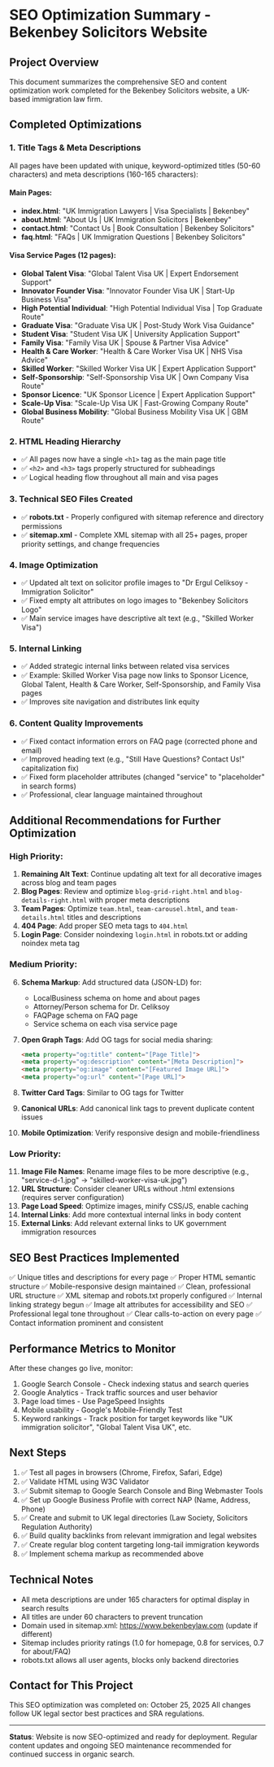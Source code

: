# SEO Optimization Summary - Bekenbey Solicitors Website

## Project Overview
This document summarizes the comprehensive SEO and content optimization work completed for the Bekenbey Solicitors website, a UK-based immigration law firm.

## Completed Optimizations

### 1. Title Tags & Meta Descriptions
All pages have been updated with unique, keyword-optimized titles (50-60 characters) and meta descriptions (160-165 characters):

#### Main Pages:
- **index.html**: "UK Immigration Lawyers | Visa Specialists | Bekenbey"
- **about.html**: "About Us | UK Immigration Solicitors | Bekenbey"
- **contact.html**: "Contact Us | Book Consultation | Bekenbey Solicitors"
- **faq.html**: "FAQs | UK Immigration Questions | Bekenbey Solicitors"

#### Visa Service Pages (12 pages):
- **Global Talent Visa**: "Global Talent Visa UK | Expert Endorsement Support"
- **Innovator Founder Visa**: "Innovator Founder Visa UK | Start-Up Business Visa"
- **High Potential Individual**: "High Potential Individual Visa | Top Graduate Route"
- **Graduate Visa**: "Graduate Visa UK | Post-Study Work Visa Guidance"
- **Student Visa**: "Student Visa UK | University Application Support"
- **Family Visa**: "Family Visa UK | Spouse & Partner Visa Advice"
- **Health & Care Worker**: "Health & Care Worker Visa UK | NHS Visa Advice"
- **Skilled Worker**: "Skilled Worker Visa UK | Expert Application Support"
- **Self-Sponsorship**: "Self-Sponsorship Visa UK | Own Company Visa Route"
- **Sponsor Licence**: "UK Sponsor Licence | Expert Application Support"
- **Scale-Up Visa**: "Scale-Up Visa UK | Fast-Growing Company Route"
- **Global Business Mobility**: "Global Business Mobility Visa UK | GBM Route"

### 2. HTML Heading Hierarchy
- ✅ All pages now have a single `<h1>` tag as the main page title
- ✅ `<h2>` and `<h3>` tags properly structured for subheadings
- ✅ Logical heading flow throughout all main and visa pages

### 3. Technical SEO Files Created
- ✅ **robots.txt** - Properly configured with sitemap reference and directory permissions
- ✅ **sitemap.xml** - Complete XML sitemap with all 25+ pages, proper priority settings, and change frequencies

### 4. Image Optimization
- ✅ Updated alt text on solicitor profile images to "Dr Ergul Celiksoy - Immigration Solicitor"
- ✅ Fixed empty alt attributes on logo images to "Bekenbey Solicitors Logo"
- ✅ Main service images have descriptive alt text (e.g., "Skilled Worker Visa")

### 5. Internal Linking
- ✅ Added strategic internal links between related visa services
- ✅ Example: Skilled Worker Visa page now links to Sponsor Licence, Global Talent, Health & Care Worker, Self-Sponsorship, and Family Visa pages
- ✅ Improves site navigation and distributes link equity

### 6. Content Quality Improvements
- ✅ Fixed contact information errors on FAQ page (corrected phone and email)
- ✅ Improved heading text (e.g., "Still Have Questions? Contact Us!" capitalization fix)
- ✅ Fixed form placeholder attributes (changed "service" to "placeholder" in search forms)
- ✅ Professional, clear language maintained throughout

## Additional Recommendations for Further Optimization

### High Priority:
1. **Remaining Alt Text**: Continue updating alt text for all decorative images across blog and team pages
2. **Blog Pages**: Review and optimize `blog-grid-right.html` and `blog-details-right.html` with proper meta descriptions
3. **Team Pages**: Optimize `team.html`, `team-carousel.html`, and `team-details.html` titles and descriptions
4. **404 Page**: Add proper SEO meta tags to `404.html`
5. **Login Page**: Consider noindexing `login.html` in robots.txt or adding noindex meta tag

### Medium Priority:
6. **Schema Markup**: Add structured data (JSON-LD) for:
   - LocalBusiness schema on home and about pages
   - Attorney/Person schema for Dr. Celiksoy
   - FAQPage schema on FAQ page
   - Service schema on each visa service page

7. **Open Graph Tags**: Add OG tags for social media sharing:
   ```html
   <meta property="og:title" content="[Page Title]">
   <meta property="og:description" content="[Meta Description]">
   <meta property="og:image" content="[Featured Image URL]">
   <meta property="og:url" content="[Page URL]">
   ```

8. **Twitter Card Tags**: Similar to OG tags for Twitter
9. **Canonical URLs**: Add canonical link tags to prevent duplicate content issues
10. **Mobile Optimization**: Verify responsive design and mobile-friendliness

### Low Priority:
11. **Image File Names**: Rename image files to be more descriptive (e.g., "service-d-1.jpg" → "skilled-worker-visa-uk.jpg")
12. **URL Structure**: Consider cleaner URLs without .html extensions (requires server configuration)
13. **Page Load Speed**: Optimize images, minify CSS/JS, enable caching
14. **Internal Links**: Add more contextual internal links in body content
15. **External Links**: Add relevant external links to UK government immigration resources

## SEO Best Practices Implemented

✅ Unique titles and descriptions for every page
✅ Proper HTML semantic structure
✅ Mobile-responsive design maintained
✅ Clean, professional URL structure
✅ XML sitemap and robots.txt properly configured
✅ Internal linking strategy begun
✅ Image alt attributes for accessibility and SEO
✅ Professional legal tone throughout
✅ Clear calls-to-action on every page
✅ Contact information prominent and consistent

## Performance Metrics to Monitor

After these changes go live, monitor:
1. Google Search Console - Check indexing status and search queries
2. Google Analytics - Track traffic sources and user behavior
3. Page load times - Use PageSpeed Insights
4. Mobile usability - Google's Mobile-Friendly Test
5. Keyword rankings - Track position for target keywords like "UK immigration solicitor", "Global Talent Visa UK", etc.

## Next Steps

1. ✅ Test all pages in browsers (Chrome, Firefox, Safari, Edge)
2. ✅ Validate HTML using W3C Validator
3. ✅ Submit sitemap to Google Search Console and Bing Webmaster Tools
4. ✅ Set up Google Business Profile with correct NAP (Name, Address, Phone)
5. ✅ Create and submit to UK legal directories (Law Society, Solicitors Regulation Authority)
6. ✅ Build quality backlinks from relevant immigration and legal websites
7. ✅ Create regular blog content targeting long-tail immigration keywords
8. ✅ Implement schema markup as recommended above

## Technical Notes

- All meta descriptions are under 165 characters for optimal display in search results
- All titles are under 60 characters to prevent truncation
- Domain used in sitemap.xml: https://www.bekenbeylaw.com (update if different)
- Sitemap includes priority ratings (1.0 for homepage, 0.8 for services, 0.7 for about/FAQ)
- robots.txt allows all user agents, blocks only backend directories

## Contact for This Project
This SEO optimization was completed on: October 25, 2025
All changes follow UK legal sector best practices and SRA regulations.

---

**Status**: Website is now SEO-optimized and ready for deployment. Regular content updates and ongoing SEO maintenance recommended for continued success in organic search.


